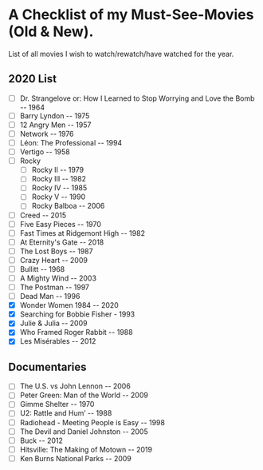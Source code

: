 # A Checklist of my Must-See-Movies (Old & New).

List of all movies I wish to watch/rewatch/have watched for the year.

## 2020 List
- [ ] Dr. Strangelove or: How I Learned to Stop Worrying and Love the Bomb -- 1964
- [ ] Barry Lyndon -- 1975
- [ ] 12 Angry Men -- 1957
- [ ] Network -- 1976
- [ ] Léon: The Professional -- 1994
- [ ] Vertigo -- 1958
- [ ] Rocky
  - [ ] Rocky II -- 1979
  - [ ] Rocky III -- 1982
  - [ ] Rocky IV -- 1985
  - [ ] Rocky V -- 1990
  - [ ] Rocky Balboa -- 2006
- [ ] Creed -- 2015
- [ ] Five Easy Pieces -- 1970
- [ ] Fast Times at Ridgemont High -- 1982
- [ ] At Eternity's Gate -- 2018
- [ ] The Lost Boys -- 1987
- [ ] Crazy Heart -- 2009
- [ ] Bullitt -- 1968
- [ ] A Mighty Wind -- 2003
- [ ] The Postman -- 1997
- [ ] Dead Man -- 1996
- [x] Wonder Women 1984 -- 2020
- [x] Searching for Bobbie Fisher - 1993
- [x] Julie & Julia -- 2009
- [x] Who Framed Roger Rabbit -- 1988
- [x] Les Misérables -- 2012

## Documentaries
- [ ] The U.S. vs John Lennon -- 2006
- [ ] Peter Green: Man of the World -- 2009
- [ ] Gimme Shelter -- 1970
- [ ] U2: Rattle and Hum’ -- 1988
- [ ] Radiohead - Meeting People is Easy -- 1998
- [ ] The Devil and Daniel Johnston -- 2005
- [ ] Buck -- 2012
- [ ] Hitsville: The Making of Motown -- 2019
- [ ] Ken Burns National Parks -- 2009
